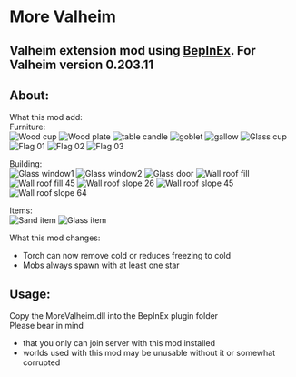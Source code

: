 # More Valheim
## Valheim extension mod using [BepInEx](https://github.com/BepInEx/BepInEx). For Valheim version 0.203.11

## About:
What this mod add:\
Furniture:\
![Wood cup](MoreValheimProject/Assets/Sprites/woodcup.png)
![Wood plate](MoreValheimProject/Assets/Sprites/woodplate.png)
![table candle](MoreValheimProject/Assets/Sprites/tablecandle.png)
![goblet](MoreValheimProject/Assets/Sprites/goblet.png)
![gallow](MoreValheimProject/Assets/Sprites/gallow.png)
![Glass cup](MoreValheimProject/Assets/Sprites/glasscup.png)
![Flag 01](MoreValheimProject/Assets/Sprites/flagpole01.png)
![Flag 02](MoreValheimProject/Assets/Sprites/flagpole02.png)
![Flag 03](MoreValheimProject/Assets/Sprites/flagpole03.png)

Building:\
![Glass window1](MoreValheimProject/Assets/Sprites/glasswindow1.png)
![Glass window2](MoreValheimProject/Assets/Sprites/glasswindow2.png)
![Glass door](MoreValheimProject/Assets/Sprites/glassdoor1.png)
![Wall roof fill](MoreValheimProject/Assets/Sprites/woodwallrooffill.png)
![Wall roof fill 45](MoreValheimProject/Assets/Sprites/woodwallrooffill45.png)
![Wall roof slope 26](MoreValheimProject/Assets/Sprites/woodwallslope26.png)
![Wall roof slope 45](MoreValheimProject/Assets/Sprites/woodwallslope45.png)
![Wall roof slope 64](MoreValheimProject/Assets/Sprites/woodwallslope64.png)

Items:\
![Sand item](MoreValheimProject/Assets/Sprites/sand.png)
![Glass item](MoreValheimProject/Assets/Sprites/glass.png)

What this mod changes:
- Torch can now remove cold or reduces freezing to cold
- Mobs always spawn with at least one star
## Usage:
Copy the MoreValheim.dll into the BepInEx plugin folder\
Please bear in mind
- that you only can join server with this mod installed
- worlds used with this mod may be unusable without it or somewhat corrupted

